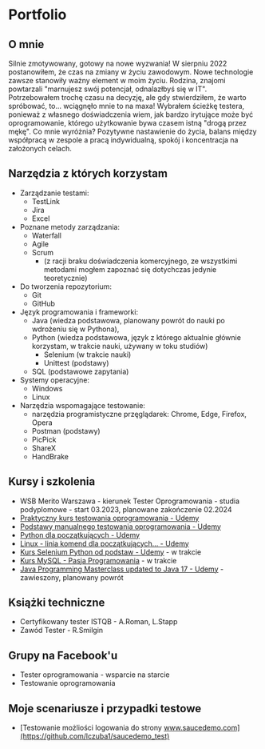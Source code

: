 # Portfolio

## O mnie
Silnie zmotywowany, gotowy na nowe wyzwania! W sierpniu 2022 postanowiłem, że czas na zmiany w życiu zawodowym. Nowe technologie zawsze stanowiły ważny element w moim życiu. Rodzina, znajomi powtarzali "marnujesz swój potencjał, odnalazłbyś się w IT". Potrzebowałem trochę czasu na decyzję, ale gdy stwierdziłem, że warto spróbować, to... wciągnęło mnie to na maxa! Wybrałem ścieżkę testera, ponieważ z własnego doświadczenia wiem, jak bardzo irytujące może być oprogramowanie, którego użytkowanie bywa czasem istną "drogą przez mękę". Co mnie wyróżnia? Pozytywne nastawienie do życia, balans między współpracą w zespole a pracą indywidualną, spokój i koncentracja na założonych celach.

## Narzędzia z których korzystam
* Zarządzanie testami:
  * TestLink
  * Jira
  * Excel
* Poznane metody zarządzania:
  * Waterfall
  * Agile
  * Scrum
    * (z racji braku doświadczenia komercyjnego, ze wszystkimi metodami mogłem zapoznać się dotychczas jedynie teoretycznie)
* Do tworzenia repozytorium:
  * Git
  * GitHub
* Język programowania i frameworki:
  * Java (wiedza podstawowa, planowany powrót do nauki po wdrożeniu się w Pythona),
  * Python (wiedza podstawowa, język z którego aktualnie głównie korzystam, w trakcie nauki, używany w toku studiów)
    * Selenium (w trakcie nauki)
    * Unittest (podstawy)
  * SQL (podstawowe zapytania)
* Systemy operacyjne:
  * Windows
  * Linux
* Narzędzia wspomagające testowanie:
  * narzędzia programistyczne przęglądarek: Chrome, Edge, Firefox, Opera
  * Postman (podstawy)
  * PicPick
  * ShareX
  * HandBrake
## Kursy i szkolenia
* WSB Merito Warszawa - kierunek Tester Oprogramowania - studia podyplomowe - start 03.2023, planowane zakończenie 02.2024
* [Praktyczny kurs testowania oprogramowania - Udemy](https://www.udemy.com/course/praktyczny-kurs-testowania-oprogramowania/)
* [Podstawy manualnego testowania oprogramowania - Udemy](https://www.udemy.com/course/kurs-testowania-oprogramowania/)
* [Python dla początkujących - Udemy](https://www.udemy.com/course/python-dla-poczatkujacych/)
* [Linux - linia komend dla początkujących... - Udemy](https://www.udemy.com/course/linux101/)
* [Kurs Selenium Python od podstaw - Udemy](https://www.udemy.com/course/kurs-selenium-python/) - w trakcie
* [Kurs MySQL - Pasja Programowania](https://www.youtube.com/watch?v=99JAI24Zd24&list=PLOYHgt8dIdoymv-Wzvs8M-OsKFD31VTVZ) - w trakcie
* [Java Programming Masterclass updated to Java 17 - Udemy](https://www.udemy.com/course/java-the-complete-java-developer-course/) - zawieszony, planowany powrót
## Książki techniczne
* Certyfikowany tester ISTQB - A.Roman, L.Stapp
* Zawód Tester - R.Smilgin
## Grupy na Facebook'u
* Tester oprogramowania - wsparcie na starcie
* Testowanie oprogramowania
## Moje scenariusze i przypadki testowe
* [Testowanie możliości logowania do strony www.saucedemo.com](https://github.com/lczuba1/saucedemo_test)
